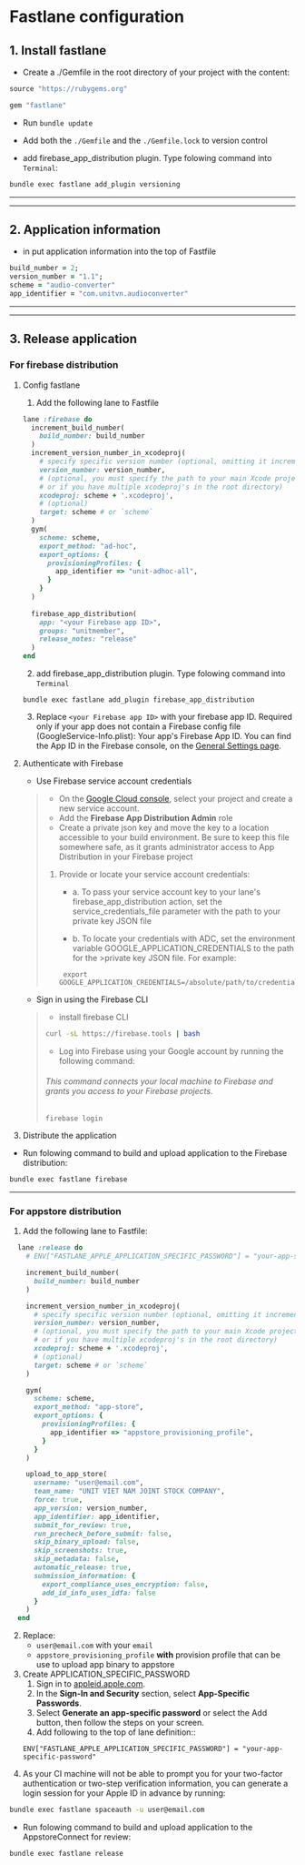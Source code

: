 # Fastlane configuration

## 1. Install fastlane
- Create a ./Gemfile in the root directory of your project with the content:
```ruby
source "https://rubygems.org"

gem "fastlane"
```
- Run `bundle update`
- Add both the `./Gemfile` and the `./Gemfile.lock` to version control

- add firebase_app_distribution plugin. Type folowing command into `Terminal`:
```sh 
bundle exec fastlane add_plugin versioning
```
---
---
## 2. Application information
- in put application information into the top of Fastfile
```ruby 
build_number = 2;
version_number = "1.1";
scheme = "audio-converter"
app_identifier = "com.unitvn.audioconverter"
```
---
---
## 3. Release application
### For firebase distribution
  1. Config fastlane
      1. Add the following lane to Fastfile
      ```ruby 
      lane :firebase do
        increment_build_number(
          build_number: build_number
        )
        increment_version_number_in_xcodeproj(
          # specify specific version number (optional, omitting it increments patch version number)
          version_number: version_number,   
          # (optional, you must specify the path to your main Xcode project if it is not in the project root directory
          # or if you have multiple xcodeproj's in the root directory)
          xcodeproj: scheme + '.xcodeproj',
          # (optional)
          target: scheme # or `scheme`
        )
        gym(
          scheme: scheme,
          export_method: "ad-hoc",
          export_options: {
            provisioningProfiles: {
              app_identifier => "unit-adhoc-all",
            }
          }
        )
        
        firebase_app_distribution(
          app: "<your Firebase app ID>",
          groups: "unitmember",
          release_notes: "release"
        )
      end
      ```
      2. add firebase_app_distribution plugin. Type folowing command into `Terminal`
      ```
      bundle exec fastlane add_plugin firebase_app_distribution
      ```
      3. Replace `<your Firebase app ID>` with your firebase app ID. Required only if your app does not contain a Firebase config file (GoogleService-Info.plist): Your app's Firebase App ID. You can find the App ID in the Firebase console, on the [General Settings page](https://console.firebase.google.com/project/_/settings/general/?authuser=0).

  2. Authenticate with Firebase
     - Use Firebase service account credentials
      > - On the [Google Cloud console](https://console.cloud.google.com/projectselector2/iam-admin/serviceaccounts?authuser=0), select your project and create a new service account.
      > - Add the **Firebase App Distribution Admin** role
      > - Create a private json key and move the key to a location accessible to your build environment. Be sure to keep this file somewhere safe, as it grants administrator access to App Distribution in your Firebase project
      > 1. Provide or locate your service account credentials:
      >    - a. To pass your service account key to your lane's firebase_app_distribution action, set the service_credentials_file parameter with the path to your private key JSON file
      >
      >    - b. To locate your credentials with ADC, set the environment variable GOOGLE_APPLICATION_CREDENTIALS to the path for the >private key JSON file. For example:
      >    ```
      >     export GOOGLE_APPLICATION_CREDENTIALS=/absolute/path/to/credentials/file.json
      >    ```
      - Sign in using the Firebase CLI
      > - install firebase CLI
      > ```sh 
      > curl -sL https://firebase.tools | bash
      > ```
      > - Log into Firebase using your Google account by running the following command:
      > 
      > ###### This command connects your local machine to Firebase and grants you access to your Firebase projects.
      > ```
      > firebase login
      > ```

3. Distribute the application
- Run folowing command to build and upload application to the Firebase distribution:
```sh
bundle exec fastlane firebase
```
---
### For appstore distribution
1. Add the following lane to Fastfile:
```ruby
  lane :release do
    # ENV["FASTLANE_APPLE_APPLICATION_SPECIFIC_PASSWORD"] = "your-app-specific-password"

    increment_build_number(
      build_number: build_number
    )

    increment_version_number_in_xcodeproj(
      # specify specific version number (optional, omitting it increments patch version number)
      version_number: version_number,   
      # (optional, you must specify the path to your main Xcode project if it is not in the project root directory
      # or if you have multiple xcodeproj's in the root directory)
      xcodeproj: scheme + '.xcodeproj',
      # (optional)
      target: scheme # or `scheme`
    )

    gym(
      scheme: scheme,
      export_method: "app-store",
      export_options: {
        provisioningProfiles: {
          app_identifier => "appstore_provisioning_profile",
        }
      }
    )

    upload_to_app_store(
      username: "user@email.com",
      team_name: "UNIT VIET NAM JOINT STOCK COMPANY",
      force: true,
      app_version: version_number,
      app_identifier: app_identifier,
      submit_for_review: true,
      run_precheck_before_submit: false,
      skip_binary_upload: false,
      skip_screenshots: true,
      skip_metadata: false,
      automatic_release: true,
      submission_information: { 
        export_compliance_uses_encryption: false,
        add_id_info_uses_idfa: false 
      }
    )
  end
```
2. Replace: 
    - `user@email.com` with your `email` 
    - `appstore_provisioning_profile` **with** provision profile that can be use to upload app binary to appstore
3. Create APPLICATION_SPECIFIC_PASSWORD
    1. Sign in to [appleid.apple.com](appleid.apple.com).
    2. In the **Sign-In and Security** section, select **App-Specific Passwords**.
    3. Select **Generate an app-specific password** or select the Add button, then follow the steps on your screen.
    4. Add following to the top of lane definition::
    ```
    ENV["FASTLANE_APPLE_APPLICATION_SPECIFIC_PASSWORD"] = "your-app-specific-password"
    ```
3. As your CI machine will not be able to prompt you for your two-factor authentication or two-step verification information, you can generate a login session for your Apple ID in advance by running:
```sh
bundle exec fastlane spaceauth -u user@email.com
```
- Run folowing command to build and upload application to the AppstoreConnect for review:
```sh
bundle exec fastlane release 
```
